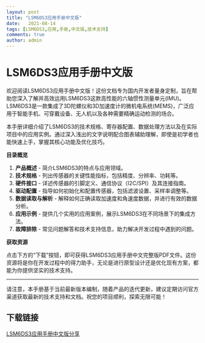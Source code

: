 ```yaml
---
layout: post
title: "LSM6DS3应用手册中文版"
date:   2021-08-14
tags: [LSM6DS3,应用,手册,中文版,技术支持]
comments: true
author: admin
---
```

# LSM6DS3应用手册中文版

欢迎阅读LSM6DS3应用手册中文版！这份文档专为国内开发者量身定制，旨在帮助您深入了解并高效运用LSM6DS3这款高性能的六轴惯性测量单元(IMU)。LSM6DS3是一款集成了3D陀螺仪和3D加速度计的微机电系统(MEMS)，广泛应用于智能手机、可穿戴设备、无人机以及各种需要精确运动检测的场合。

本手册详细介绍了LSM6DS3的技术规格、寄存器配置、数据处理方法以及在实际项目中的应用实例。通过深入浅出的文字说明配合图表辅助理解，即使是初学者也能快速上手，掌握其核心功能及优化技巧。

**目录概览**

1. **产品概述** - 简介LSM6DS3的特点与应用领域。
2. **技术规格** - 列出传感器的关键性能指标，包括精度、分辨率、功耗等。
3. **硬件接口** - 详述传感器的引脚定义、通信协议（I2C/SPI）及其连接指南。
4. **驱动配置** - 指导如何初始化和配置传感器，包括滤波设置、采样率调整等。
5. **数据读取与解析** - 解释如何正确读取加速度和角速度数据，并进行有效的数据分析。
6. **应用示例** - 提供几个实用的应用案例，展示LSM6DS3在不同场景下的集成方法。
7. **故障排除** - 常见问题解答和技术支持信息，助力解决开发过程中遇到的问题。

**获取资源**

点击下方的“下载”按钮，即可获得LSM6DS3应用手册中文完整版PDF文件。这份资源将是你在开发过程中的得力助手，无论是进行原型设计还是优化现有方案，都能为你提供坚实的技术支持。

---

请注意，本手册基于当前最新版本编制，随着产品的迭代更新，建议定期访问官方渠道获取最新的技术支持和文档。祝您的项目顺利，探索无限可能！

## 下载链接

[LSM6DS3应用手册中文版分享](https://pan.quark.cn/s/0e0b444bff00)